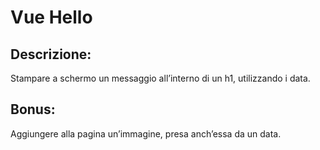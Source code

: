 # Vue Hello

## Descrizione:

Stampare a schermo un messaggio all’interno di un h1, utilizzando i data.

## Bonus:

Aggiungere alla pagina un’immagine, presa anch’essa da un data.
